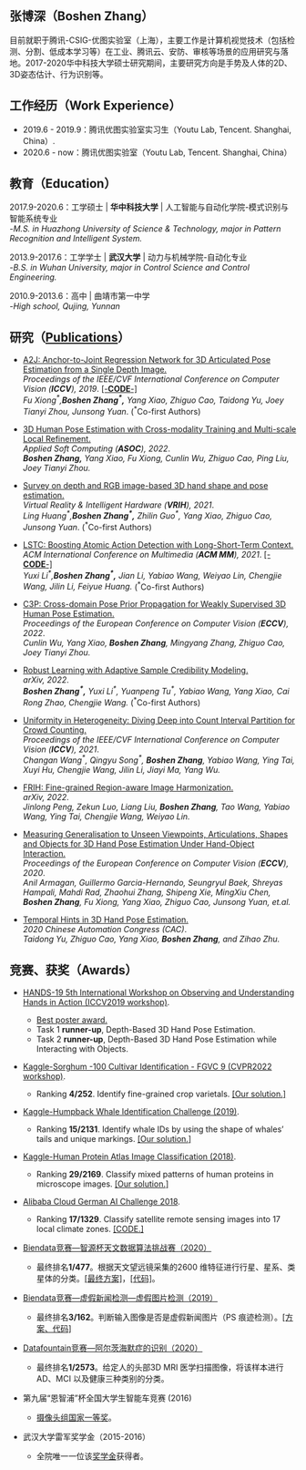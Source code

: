 ## 张博深（Boshen Zhang）  
目前就职于腾讯-CSIG-优图实验室（上海），主要工作是计算机视觉技术（包括检测、分割、低成本学习等）在工业、腾讯云、安防、审核等场景的应用研究与落地。2017-2020华中科技大学硕士研究期间，主要研究方向是手势及人体的2D、3D姿态估计、行为识别等。
  
## 工作经历（Work Experience）
- 2019.6 - 2019.9：腾讯优图实验室实习生（Youtu Lab, Tencent. Shanghai, China）.
- 2020.6 - now：腾讯优图实验室（Youtu Lab, Tencent. Shanghai, China）  

## 教育（Education）
2017.9-2020.6：工学硕士 | **华中科技大学** | 人工智能与自动化学院-模式识别与智能系统专业  
*-M.S. in Huazhong University of Science & Technology, major in Pattern Recognition and Intelligent System.*

2013.9-2017.6：工学学士 | **武汉大学** | 动力与机械学院-自动化专业  
*-B.S. in Wuhan University, major in Control Science and Control Engineering.*

2010.9-2013.6：高中 | 曲靖市第一中学  
*-High school, Qujing, Yunnan*

   
## 研究（[Publications](https://scholar.google.com/citations?user=GOnKOMcAAAAJ&hl=en)）  
- [A2J: Anchor-to-Joint Regression Network for 3D Articulated Pose Estimation from a Single Depth Image.](https://arxiv.org/abs/1908.09999)   
*Proceedings of the IEEE/CVF International Conference on Computer Vision (**ICCV**), 2019*. [[-**CODE**-]](https://github.com/zhangboshen/A2J)   
*Fu Xiong<sup>\*</sup>,**Boshen Zhang<sup>\*</sup>,** Yang Xiao, Zhiguo Cao, Taidong Yu, Joey Tianyi Zhou, Junsong Yuan*. (<sup>\*</sup>Co-first Authors)

- [3D Human Pose Estimation with Cross-modality Training and Multi-scale Local Refinement.](https://www.sciencedirect.com/science/article/abs/pii/S1568494622002940)  
*Applied Soft Computing (**ASOC**), 2022*.  
***Boshen Zhang,** Yang Xiao, Fu Xiong, Cunlin Wu, Zhiguo Cao, Ping Liu, Joey Tianyi Zhou.*   

- [Survey on depth and RGB image-based 3D hand shape and pose estimation.](http://www.vr-ih.com/vrih/html/EN/10.1016/j.vrih.2021.05.002)  
*Virtual Reality & Intelligent Hardware (**VRIH**), 2021*.  
*Ling Huang<sup>\*</sup>,**Boshen Zhang<sup>\*</sup>,** Zhilin Guo<sup>\*</sup>, Yang Xiao, Zhiguo Cao, Junsong Yuan*. (<sup>\*</sup>Co-first Authors)

- [LSTC: Boosting Atomic Action Detection with Long-Short-Term Context.](https://dl.acm.org/doi/abs/10.1145/3474085.3475374)  
*ACM International Conference on Multimedia (**ACM MM**), 2021*. [[-**CODE**-]](https://github.com/TencentYoutuResearch/ActionDetection-LSTC)  
*Yuxi Li<sup>\*</sup>,**Boshen Zhang<sup>\*</sup>,** Jian Li, Yabiao Wang, Weiyao Lin, Chengjie Wang, Jilin Li, Feiyue Huang.*  (<sup>\*</sup>Co-first Authors) 

  
- [C3P: Cross-domain Pose Prior Propagation for Weakly Supervised 3D Human Pose Estimation.]()  
*Proceedings of the European Conference on Computer Vision (**ECCV**), 2022*.  
*Cunlin Wu, Yang Xiao, **Boshen Zhang**, Mingyang Zhang, Zhiguo Cao, Joey Tianyi Zhou.*



- [Robust Learning with Adaptive Sample Credibility Modeling.](https://openreview.net/pdf?id=A9PXKSUYrJe)  
*arXiv, 2022*.   
***Boshen Zhang<sup>\*</sup>,** Yuxi Li<sup>\*</sup>, Yuanpeng Tu<sup>\*</sup>, Yabiao Wang, Yang Xiao, Cai Rong Zhao, Chengjie Wang.*  (<sup>\*</sup>Co-first Authors) 


- [Uniformity in Heterogeneity: Diving Deep into Count Interval Partition for Crowd Counting.](https://arxiv.org/abs/2107.12619)  
*Proceedings of the IEEE/CVF International Conference on Computer Vision (**ICCV**), 2021*.   
*Changan Wang<sup>\*</sup>, Qingyu Song<sup>\*</sup>, **Boshen Zhang**, Yabiao Wang, Ying Tai, Xuyi Hu, Chengjie Wang, Jilin Li, Jiayi Ma, Yang Wu.*

  

- [FRIH: Fine-grained Region-aware Image Harmonization. ](https://arxiv.org/abs/2205.06448)  
*arXiv, 2022*.   
*Jinlong Peng, Zekun Luo, Liang Liu, **Boshen Zhang**, Tao Wang, Yabiao Wang, Ying Tai, Chengjie Wang, Weiyao Lin.*

  
- [Measuring Generalisation to Unseen Viewpoints, Articulations, Shapes and Objects for 3D Hand Pose Estimation Under Hand-Object Interaction.](https://link.springer.com/chapter/10.1007/978-3-030-58592-1_6)  
*Proceedings of the European Conference on Computer Vision (**ECCV**), 2020*.  
*Anil Armagan, Guillermo Garcia-Hernando, Seungryul Baek, Shreyas Hampali, Mahdi Rad, Zhaohui Zhang, Shipeng Xie, MingXiu Chen, **Boshen Zhang**, Fu Xiong, Yang Xiao, Zhiguo Cao, Junsong Yuan, et.al.*


- [Temporal Hints in 3D Hand Pose Estimation. ](https://ieeexplore.ieee.org/abstract/document/9327204/)    
*2020 Chinese Automation Congress (CAC)*.   
*Taidong Yu, Zhiguo Cao, Yang Xiao, **Boshen Zhang**, and Zihao Zhu.* 





## 竞赛、获奖（Awards）
- [HANDS-19 5th International Workshop on Observing and Understanding Hands in Action (ICCV2019 workshop)](https://sites.google.com/view/hands2019/home?authuser=0). 
  - [Best poster award.](https://sites.google.com/view/hands2019/awards)  
  - Task 1 **runner-up**, Depth-Based 3D Hand Pose Estimation.
  - Task 2 **runner-up**, Depth-Based 3D Hand Pose Estimation while Interacting with Objects.
   
 
- [Kaggle-Sorghum -100 Cultivar Identification - FGVC 9 (CVPR2022 workshop)](https://www.kaggle.com/competitions/sorghum-id-fgvc-9/leaderboard).
  - Ranking **4/252**. Identify fine-grained crop varietals. [[Our solution.]](https://www.kaggle.com/c/humpback-whale-identification/discussion/82361)  
 
 
 
- [Kaggle-Humpback Whale Identification Challenge (2019)](https://www.kaggle.com/c/humpback-whale-identification).
  - Ranking **15/2131**. Identify whale IDs by using the shape of whales’ tails and unique markings. [[Our solution.]](https://www.kaggle.com/c/humpback-whale-identification/discussion/82361)
 
 - [Kaggle-Human Protein Atlas Image Classification (2018)](https://www.kaggle.com/c/human-protein-atlas-image-classification).
   - Ranking **29/2169**. Classify mixed patterns of human proteins in microscope images. [[Our solution.]](https://www.kaggle.com/c/human-protein-atlas-image-classification/discussion/77299)  
   
- [Alibaba Cloud German AI Challenge 2018](https://tianchi.aliyun.com/competition/entrance/231683/rankingList).
  -  Ranking **17/1329**. Classify satellite remote sensing images into 17 local climate zones. [[CODE.]](https://github.com/zhangboshen/Alibaba-Cloud-German-AI-Challenge-2018-Rank-17th-Solution)

- [Biendata竞赛—智源杯天文数据算法挑战赛（2020）](https://www.biendata.xyz/competition/astrodata2019/final-leaderboard/)
  - 最终排名**1/477**。根据天文望远镜采集的2600 维特征进行行星、星系、类星体的分类。[[最终方案]](https://www.biendata.xyz/models/detail/5455/)，[[代码]](https://github.com/longxiaomi/biendata_astrodata19_1_st_solution)。
  
- [Biendata竞赛—虚假新闻检测—虚假图片检测（2019）](https://www.biendata.xyz/competition/falsenews_2/final-leaderboard/)
  - 最终排名**3/162**。判断输入图像是否是虚假新闻图片（PS 痕迹检测）。[[方案、代码]](https://www.biendata.xyz/models/category/3373/)
 
- [Datafountain竞赛—阿尔茨海默症的识别（2020）](https://www.datafountain.cn/competitions/369/ranking?isRedance=0&sch=1485)
  - 最终排名**1/2573**。给定人的头部3D MRI 医学扫描图像，将该样本进行AD、MCI 以及健康三种类别的分类。


- 第九届“恩智浦”杯全国大学生智能车竞赛 (2016)
  - [摄像头组国家一等奖](http://pmc.whu.edu.cn/info/1088/3737.htm)。
  
- 武汉大学雷军奖学金（2015-2016）
  - 全院唯一一位该[奖学金](http://edf.whu.edu.cn/xwdt/zhxw/2017-10-20/576.html)获得者。 
  


